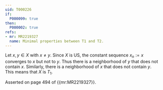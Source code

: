 ```yaml
---
uid: T000226
if:
  P000099: true
then:
  P000002: true
refs:
- mr: MR2219327
  name: Minimal properties between T1 and T2.
---
```


Let $x, y \in X$ with $x \neq y$. Since $X$ is US, the constant sequence $x_n := x$ converges to $x$ but not to $y$. Thus there is a neighborhood of $y$ that does not contain $x$. Similarly, there is a neighborhood of $x$ that does not contain $y$. This means that $X$ is $T_1$.

Asserted on page 494 of {{mr:MR2219327}}.
